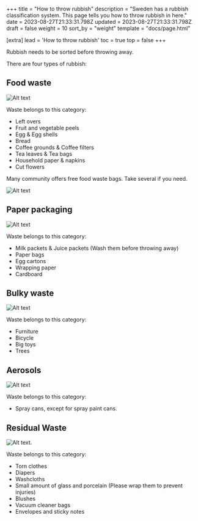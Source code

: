 +++
title = "How to throw rubbish"
description = "Sweden has a rubbish classification system. This page tells you how to throw rubbish in here."
date = 2023-08-27T21:33:31.798Z
updated = 2023-08-27T21:33:31.798Z
draft = false
weight = 10
sort_by = "weight"
template = "docs/page.html"

[extra]
lead = 'How to throw rubbish'
toc = true
top = false
+++

Rubbish needs to be sorted before throwing away.

There are four types of rubbish:

## Food waste

![Alt text](IMG_3549.png)

Waste belongs to this category:

- Left overs
- Fruit and vegetable peels
- Egg & Egg shells
- Bread
- Coffee grounds & Coffee filters
- Tea leaves & Tea bags
- Household paper & napkins
- Cut flowers

Many community offers free food waste bags. Take several if you need.

![Alt text](IMG_3551.png)

## Paper packaging

![Alt text](IMG_3548.png)

Waste belongs to this category:

- Milk packets & Juice packets (Wash them before throwing away)
- Paper bags
- Egg cartons
- Wrapping paper
- Cardboard

## Bulky waste

![Alt text](IMG_3546.png)

Waste belongs to this category:

- Furniture
- Bicycle
- Big toys
- Trees

## Aerosols

![Alt text](IMG_3550.png)

Waste belongs to this category:

- Spray cans, except for spray paint cans.

## Residual Waste

![Alt text](IMG_3546.png).

Waste belongs to this category:

- Torn clothes
- Diapers
- Washcloths
- Small amount of glass and porcelain (Please wrap them to prevent injuries)
- Blushes
- Vacuum cleaner bags
- Envelopes and sticky notes
